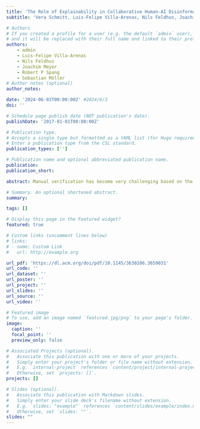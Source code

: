 ```yaml
---
title: 'The Role of Explainability in Collaborative Human-AI Disinformation Detection'
subtitle: 'Vera Schmitt, Luis-Felipe Villa-Arenas, Nils Feldhus, Joachim Meyer, Robert P Spang, Sebastian Möller'

# Authors
# If you created a profile for a user (e.g. the default `admin` user), write the username (folder name) here
# and it will be replaced with their full name and linked to their profile.
authors:
    - admin
    - Luis-Felipe Villa-Arenas
    - Nils Feldhus
    - Joachim Meyer
    - Robert P Spang
    - Sebastian Möller
# Author notes (optional)
author_notes: 

date: '2024-06-03T00:00:00Z' #2024/6/3
doi: ''

# Schedule page publish date (NOT publication's date).
publishDate: '2017-01-01T00:00:00Z'

# Publication type.
# Accepts a single type but formatted as a YAML list (for Hugo requirements).
# Enter a publication type from the CSL standard.
publication_types: ['']

# Publication name and optional abbreviated publication name.
publication: 
publication_short: 

abstract: Manual verification has become very challenging based on the increasing volume of information shared online and the role of generative Artificial Intelligence (AI). Thus, AI systems are used to identify disinformation and deep fakes online. Previous research has shown that superior performance can be observed when combining AI and human expertise. Moreover, according to the EU AI Act, human oversight is inevitable when using AI systems in a domain where fundamental human rights, such as the right to free expression, might be affected. Thus, AI systems need to be transparent and offer sufficient explanations to be comprehensible. Much research has been done on integrating eXplainability (XAI) features to increase the transparency of AI systems; however, they lack human-centered evaluation. Additionally, the meaningfulness of explanations varies depending on users’ background knowledge and ...

# Summary. An optional shortened abstract.
summary: 

tags: []

# Display this page in the Featured widget?
featured: true

# Custom links (uncomment lines below)
# links:
# - name: Custom Link
#   url: http://example.org

url_pdf: 'https://dl.acm.org/doi/pdf/10.1145/3630106.3659031'
url_code: ''
url_dataset: ''
url_poster: ''
url_project: ''
url_slides: ''
url_source: ''
url_video: ''

# Featured image
# To use, add an image named `featured.jpg/png` to your page's folder.
image:
  caption: ''
  focal_point: ''
  preview_only: false

# Associated Projects (optional).
#   Associate this publication with one or more of your projects.
#   Simply enter your project's folder or file name without extension.
#   E.g. `internal-project` references `content/project/internal-project/index.md`.
#   Otherwise, set `projects: []`.
projects: []

# Slides (optional).
#   Associate this publication with Markdown slides.
#   Simply enter your slide deck's filename without extension.
#   E.g. `slides: "example"` references `content/slides/example/index.md`.
#   Otherwise, set `slides: ""`.
slides: ""
---
```



